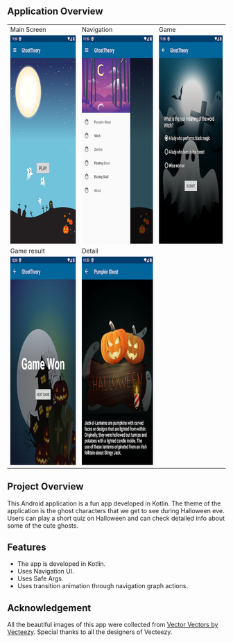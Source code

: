 ## Application Overview

<table>
  <tr>
    <td>Main Screen</td>
     <td>Navigation</td>
     <td>Game</td>
  </tr>
  <tr>
    <td><img src="/screenshot/title.png" width=270 height=480></td>
    <td><img src="/screenshot/nav_drawer.png" width=270 height=480></td>
     <td><img src="/screenshot/game.png" width=270 height=480></td>
  </tr>
  <tr>
     <td>Game result</td>
     <td>Detail</td>
  </tr>
  <tr>
  	<td><img src="/screenshot/game_complete.png" width=270 height=480></td>
     <td><img src="/screenshot/drawer_detail.png" width=270 height=480></td>
  </tr>
</table>


## Project Overview
This Android application is a fun app developed in Kotlin. The theme of the application is the ghost characters that we get to see during Halloween eve. Users can play a short quiz on Halloween and can check detailed info about some of the cute ghosts.    

## Features
- The app is developed in Kotlin.
- Uses Navigation UI.
- Uses Safe Args.
- Uses transition animation through navigation graph actions.

## Acknowledgement
All the beautiful images of this app were collected from <a href="https://www.vecteezy.com/free-vector/vector">Vector Vectors by Vecteezy</a>. Special thanks to all the designers of Vecteezy.

